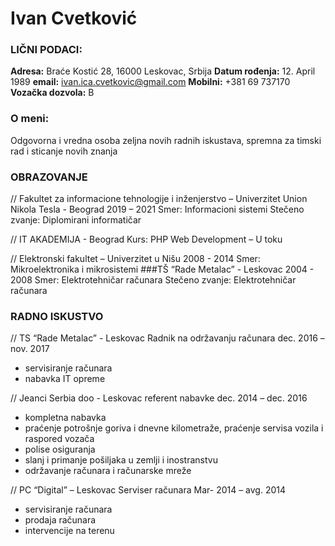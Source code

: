# Ivan Cvetković

### LIČNI PODACI:
**Adresa:**		Braće Kostić 28, 16000 Leskovac, Srbija
**Datum rođenja:** 12. April 1989
**email:** ivan.ica.cvetkovic@gmail.com
**Mobilni:** +381 69 737170
**Vozačka dozvola:** B

### O meni:
Odgovorna i vredna osoba zeljna novih radnih iskustava, spremna za timski rad i sticanje novih znanja

### OBRAZOVANJE

// Fakultet za informacione tehnologije i inženjerstvo – Univerzitet Union Nikola Tesla - Beograd
2019 – 2021
Smer: Informacioni sistemi 	Stečeno zvanje: Diplomirani informatičar

// IT AKADEMIJA - Beograd
Kurs: PHP Web Development – U toku

// Elektronski fakultet – Univerzitet u Nišu
2008 - 2014
Smer: Mikroelektronika i mikrosistemi
###TŠ “Rade Metalac” - Leskovac
2004 - 2008
Smer: Elektrotehničar računara 		Stečeno zvanje: Elektrotehničar računara 

### RADNO ISKUSTVO

// TS “Rade Metalac” - Leskovac
Radnik na održavanju računara
dec. 2016 – nov. 2017
-	servisiranje računara
-	nabavka IT opreme 

// Jeanci Serbia doo - Leskovac
referent nabavke
dec. 2014 – dec. 2016
-	kompletna nabavka
-	praćenje potrošnje goriva i dnevne kilometraže, praćenje servisa vozila i raspored vozača
-	polise osiguranja
-	slanj i primanje pošiljaka u zemlji i inostranstvu
-	održavanje računara i računarske mreže 

// PC “Digital” – Leskovac
Serviser računara
Mar- 2014 – avg. 2014
-	servisiranje računara
-	prodaja računara
-	intervencije na terenu 
